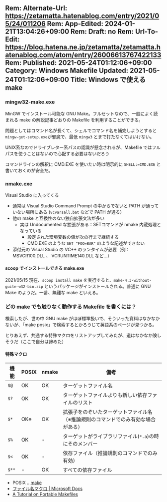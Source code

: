 Rem: Alternate-Url: https://zetamatta.hatenablog.com/entry/2021/05/24/011206
Rem: App-Edited: 2024-01-21T13:04:26+09:00
Rem: Draft: no
Rem: Url-To-Edit: https://blog.hatena.ne.jp/zetamatta/zetamatta.hatenablog.com/atom/entry/26006613767422133
Rem: Published: 2021-05-24T01:12:06+09:00
Category: Windows Makefile
Updated: 2021-05-24T01:12:06+09:00
Title: Windows で使える make
---
### mingw32-make.exe

MinGW でインストール可能な GNU Make。フルセットなので、一般によく読まれる make の解説記事どおりの Makefile を利用することができる。

問題としてはコマンド名が長くて、シェルでコマンド名を補完しようとすると `mingw-get-setup.exe`が邪魔で、最低 `mingw3` とまで打たなくてはいけない。

UNIX系なのでドライブレター系パスの認識が懸念されるが、Makefile ではフルパスを使うことはないので心配する必要はないだろう

コマンドラインの解釈に CMD.EXE を使いたい時は明示的に `SHELL:=CMD.EXE` と書いておくのが安全だ。

### nmake.exe

Visual Studio に入ってくる

- 通常は Visual Studio Command Prompt の中からでないと PATH が通っていない場所にある (`vcvarsall.bat` などで PATH が通る）
- 他の make と互換性のない独自拡張文法が多い
	- 実は Undocumented な拡張がある：SETコマンドが nmake 内蔵処理となっている
		- 設定された環境変数の値が次の行まで継続する
		- CMD.EXE のような `SET "FOO=BAR"` のような記述ができない
- 添付元の Visual Studio の VC++ のランタイムが必要（例：MSVCR100.DLL 、  VCRUNTIME140.DLL など…）

#### scoop でインストールできる make.exe

2021/05/15 現在、`scoop install make` を実行すると、`make-4.3-without-guile-w32-bin.zip` というパッケージがインストールされる。普通に GNU Make のようだ。一番、無難な make といえる。

### どの make でも触りなく動作する Makefile を書くには？

検索したが、世の中 GNU make がほぼ標準扱いで、そういった資料はなかなかないが、「make posix」で検索するとかろうじて英語系のページが見つかる。

とりあえず、共通する特殊マクロをリストアップしてみたが、道はなかなか険しそうだ（ここで自分は諦めた）

#### 特殊マクロ

機能 | POSIX | nmake | 備考
-----|----------|-------|----------
`$@` | OK | OK | ターゲットファイル名
`$?` | OK | OK | ターゲットファイルよりも新しい依存ファイルのリスト
`$*` | OK※ | OK | 拡張子をのぞいたターゲットファイル名（※推論規則のコマンドでのみ有効な場合がある）
`$%` | OK | -  | ターゲットがライブラリファイル(`*.a`)の時にそのメンバー
`$<` | OK | - | 依存ファイル（推論規則のコマンドでのみ有効）
`$**` | - | OK | すべての依存ファイル

- POSIX .. [make](https://pubs.opengroup.org/onlinepubs/9699919799/utilities/make.html)
- [ファイル名マクロ | Microsoft Docs](https://docs.microsoft.com/ja-jp/cpp/build/reference/filename-macros?view=msvc-160)
- [A Tutorial on Portable Makefiles](https://nullprogram.com/blog/2017/08/20/)
